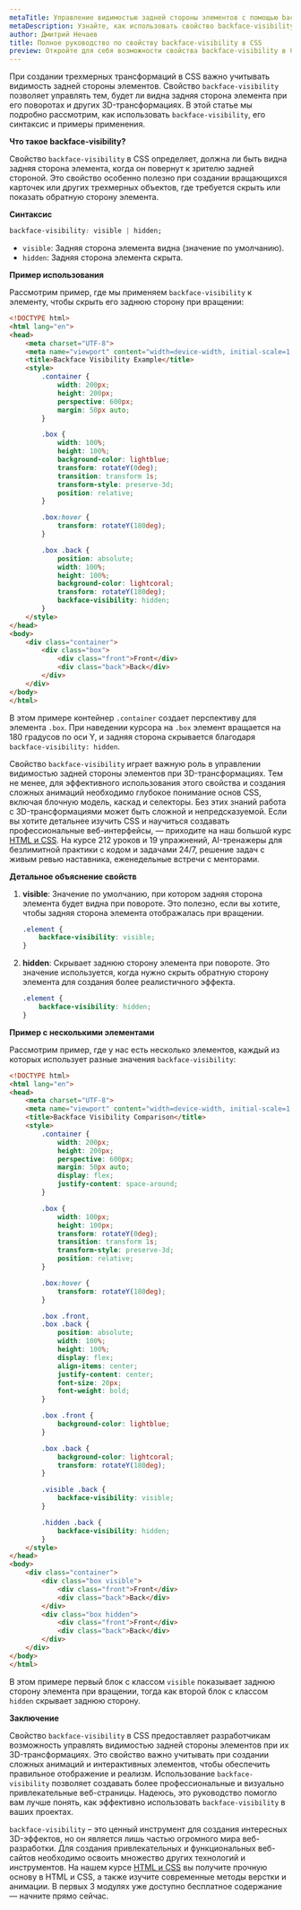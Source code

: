 ```yaml
---
metaTitle: Управление видимостью задней стороны элементов с помощью backface-visibility в CSS
metaDescription: Узнайте, как использовать свойство backface-visibility в CSS для управления видимостью задней стороны элементов при 3D-трансформациях. Полное руководство с примерами.
author: Дмитрий Нечаев
title: Полное руководство по свойству backface-visibility в CSS
preview: Откройте для себя возможности свойства backface-visibility в CSS и научитесь управлять видимостью задней стороны элементов при 3D-трансформациях. Примеры и советы.
---
```


При создании трехмерных трансформаций в CSS важно учитывать видимость задней стороны элементов. Свойство `backface-visibility` позволяет управлять тем, будет ли видна задняя сторона элемента при его поворотах и других 3D-трансформациях. В этой статье мы подробно рассмотрим, как использовать `backface-visibility`, его синтаксис и примеры применения.

**Что такое backface-visibility?**

Свойство `backface-visibility` в CSS определяет, должна ли быть видна задняя сторона элемента, когда он повернут к зрителю задней стороной. Это свойство особенно полезно при создании вращающихся карточек или других трехмерных объектов, где требуется скрыть или показать обратную сторону элемента.

**Синтаксис**

```css
backface-visibility: visible | hidden;
```

- `visible`: Задняя сторона элемента видна (значение по умолчанию).
- `hidden`: Задняя сторона элемента скрыта.

**Пример использования**

Рассмотрим пример, где мы применяем `backface-visibility` к элементу, чтобы скрыть его заднюю сторону при вращении:

```html
<!DOCTYPE html>
<html lang="en">
<head>
    <meta charset="UTF-8">
    <meta name="viewport" content="width=device-width, initial-scale=1.0">
    <title>Backface Visibility Example</title>
    <style>
        .container {
            width: 200px;
            height: 200px;
            perspective: 600px;
            margin: 50px auto;
        }

        .box {
            width: 100%;
            height: 100%;
            background-color: lightblue;
            transform: rotateY(0deg);
            transition: transform 1s;
            transform-style: preserve-3d;
            position: relative;
        }

        .box:hover {
            transform: rotateY(180deg);
        }

        .box .back {
            position: absolute;
            width: 100%;
            height: 100%;
            background-color: lightcoral;
            transform: rotateY(180deg);
            backface-visibility: hidden;
        }
    </style>
</head>
<body>
    <div class="container">
        <div class="box">
            <div class="front">Front</div>
            <div class="back">Back</div>
        </div>
    </div>
</body>
</html>
```

В этом примере контейнер `.container` создает перспективу для элемента `.box`. При наведении курсора на `.box` элемент вращается на 180 градусов по оси Y, и задняя сторона скрывается благодаря `backface-visibility: hidden`.

Свойство `backface-visibility` играет важную роль в управлении видимостью задней стороны элементов при 3D-трансформациях. Тем не менее, для эффективного использования этого свойства и создания сложных анимаций необходимо глубокое понимание основ CSS, включая блочную модель, каскад и селекторы. Без этих знаний работа с 3D-трансформациями может быть сложной и непредсказуемой. Если вы хотите детальнее изучить CSS и научиться создавать профессиональные веб-интерфейсы, — приходите на наш большой курс [HTML и CSS](https://purpleschool.ru/course/html-css?utm_source=knowledgebase&utm_medium=text&utm_campaign=polnoe-rukovodstvo-po-svoystvu-backface-visibility-v-css). На курсе 212 уроков и 19 упражнений, AI-тренажеры для безлимитной практики с кодом и задачами 24/7, решение задач с живым ревью наставника, еженедельные встречи с менторами.

**Детальное объяснение свойств**

1. **visible**: Значение по умолчанию, при котором задняя сторона элемента будет видна при повороте. Это полезно, если вы хотите, чтобы задняя сторона элемента отображалась при вращении.
   ```css
   .element {
       backface-visibility: visible;
   }
   ```

2. **hidden**: Скрывает заднюю сторону элемента при повороте. Это значение используется, когда нужно скрыть обратную сторону элемента для создания более реалистичного эффекта.
   ```css
   .element {
       backface-visibility: hidden;
   }
   ```

**Пример с несколькими элементами**

Рассмотрим пример, где у нас есть несколько элементов, каждый из которых использует разные значения `backface-visibility`:

```html
<!DOCTYPE html>
<html lang="en">
<head>
    <meta charset="UTF-8">
    <meta name="viewport" content="width=device-width, initial-scale=1.0">
    <title>Backface Visibility Comparison</title>
    <style>
        .container {
            width: 200px;
            height: 200px;
            perspective: 600px;
            margin: 50px auto;
            display: flex;
            justify-content: space-around;
        }

        .box {
            width: 100px;
            height: 100px;
            transform: rotateY(0deg);
            transition: transform 1s;
            transform-style: preserve-3d;
            position: relative;
        }

        .box:hover {
            transform: rotateY(180deg);
        }

        .box .front,
        .box .back {
            position: absolute;
            width: 100%;
            height: 100%;
            display: flex;
            align-items: center;
            justify-content: center;
            font-size: 20px;
            font-weight: bold;
        }

        .box .front {
            background-color: lightblue;
        }

        .box .back {
            background-color: lightcoral;
            transform: rotateY(180deg);
        }

        .visible .back {
            backface-visibility: visible;
        }

        .hidden .back {
            backface-visibility: hidden;
        }
    </style>
</head>
<body>
    <div class="container">
        <div class="box visible">
            <div class="front">Front</div>
            <div class="back">Back</div>
        </div>
        <div class="box hidden">
            <div class="front">Front</div>
            <div class="back">Back</div>
        </div>
    </div>
</body>
</html>
```

В этом примере первый блок с классом `visible` показывает заднюю сторону элемента при вращении, тогда как второй блок с классом `hidden` скрывает заднюю сторону.

**Заключение**

Свойство `backface-visibility` в CSS предоставляет разработчикам возможность управлять видимостью задней стороны элементов при их 3D-трансформациях. Это свойство важно учитывать при создании сложных анимаций и интерактивных элементов, чтобы обеспечить правильное отображение и реализм. Использование `backface-visibility` позволяет создавать более профессиональные и визуально привлекательные веб-страницы. Надеюсь, это руководство помогло вам лучше понять, как эффективно использовать `backface-visibility` в ваших проектах.

`backface-visibility` – это ценный инструмент для создания интересных 3D-эффектов, но он является лишь частью огромного мира веб-разработки. Для создания привлекательных и функциональных веб-сайтов необходимо освоить множество других технологий и инструментов. На нашем курсе [HTML и CSS](https://purpleschool.ru/course/html-css?utm_source=knowledgebase&utm_medium=text&utm_campaign=polnoe-rukovodstvo-po-svoystvu-backface-visibility-v-css) вы получите прочную основу в HTML и CSS, а также изучите современные методы верстки и анимации. В первых 3 модулях уже доступно бесплатное содержание — начните прямо сейчас.

